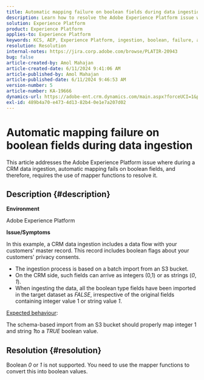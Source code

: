 ```yaml
---
title: Automatic mapping failure on boolean fields during data ingestion
description: Learn how to resolve the Adobe Experience Platform issue where automatic mapping fails on boolean fields during data ingestion.
solution: Experience Platform
product: Experience Platform
applies-to: Experience Platform
keywords: KCS, AEP, Experience Platform, ingestion, boolean, failure, automatic mapping, error, data ingestion
resolution: Resolution
internal-notes: https://jira.corp.adobe.com/browse/PLATIR-20943
bug: false
article-created-by: Amol Mahajan
article-created-date: 6/11/2024 9:41:06 AM
article-published-by: Amol Mahajan
article-published-date: 6/11/2024 9:46:53 AM
version-number: 5
article-number: KA-19666
dynamics-url: https://adobe-ent.crm.dynamics.com/main.aspx?forceUCI=1&pagetype=entityrecord&etn=knowledgearticle&id=dbc4c7b8-d627-ef11-840b-000d3a34c086
exl-id: 489b4a70-e473-4d13-82b4-0e1e7a207d02
---
```

# Automatic mapping failure on boolean fields during data ingestion


This article addresses the Adobe Experience Platform issue where during a CRM data ingestion, automatic mapping fails on boolean fields, and therefore, requires the use of mapper functions to resolve it.

## Description {#description}


<b>Environment</b>

Adobe Experience Platform

<b>Issue/Symptoms</b>

In this example, a CRM data ingestion includes a data flow with your customers' master record. This record includes boolean flags about your customers' privacy consents.

- The ingestion process is based on a batch import from an S3 bucket.
- On the CRM side, such fields can arrive as integers (0,1) or as strings (*0*, *1*).
- When ingesting the data, all the boolean type fields have been imported in the target dataset as *FALSE*, irrespective of the original fields containing integer value 1 or string value *1*.


<u>Expected behaviour</u>:

The schema-based import from an S3 bucket should properly map integer 1 and string *1*to a *TRUE* boolean value.


## Resolution {#resolution}


Boolean *0* or *1* is not supported. You need to use the mapper functions to convert this into boolean values.
